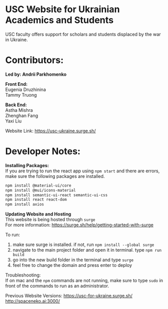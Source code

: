 # USC Website for Ukrainian Academics and Students
USC faculty offers support for scholars and students displaced by the war in Ukraine.

# Contributors: 
**Led by: Andrii Parkhomenko**  
  
**Front End:**  
Eugenia Druzhinina  
Tammy Truong  
  
**Back End:**  
Astha Mishra  
Zhenghan Fang  
Yaxi Liu  

Website Link: https://usc-ukraine.surge.sh/ 

# Developer Notes: 
**Installing Packages:**  
If you are trying to run the react app using `npm start` and there are errors, make sure the following packages are installed.

```sh
npm install @material-ui/core
npm install @mui/icons-material
npm install semantic-ui-react semantic-ui-css
npm install react react-dom
npm install axios
```   

**Updating Website and Hosting**  
This website is being hosted through `surge`  
For more information: https://surge.sh/help/getting-started-with-surge  

To run:
1. make sure surge is installed. if not, run `npm install --global surge`  
2. navigate to the main project folder and open it in terminal. type `npm run build`  
3. go into the new build folder in the terminal and type `surge`  
4. feel free to change the domain and press enter to deploy  

Troubleshooting:  
If on mac and the `npm` commands are not running, make sure to type `sudo` in front of the commands to run as an administrator.  

Previous Website Versions:
https://usc-for-ukraine.surge.sh/  
http://spaceneko.ai:3000/  

